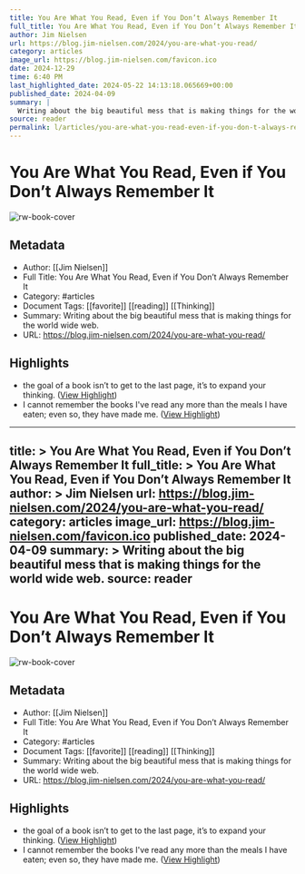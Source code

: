 ```yaml
---
title: You Are What You Read, Even if You Don’t Always Remember It
full_title: You Are What You Read, Even if You Don’t Always Remember It
author: Jim Nielsen
url: https://blog.jim-nielsen.com/2024/you-are-what-you-read/
category: articles
image_url: https://blog.jim-nielsen.com/favicon.ico
date: 2024-12-29
time: 6:40 PM
last_highlighted_date: 2024-05-22 14:13:18.065669+00:00
published_date: 2024-04-09
summary: |
  Writing about the big beautiful mess that is making things for the world wide web.
source: reader
permalink: l/articles/you-are-what-you-read-even-if-you-don-t-always-remember-it
---
```

# You Are What You Read, Even if You Don’t Always Remember It

![rw-book-cover](https://blog.jim-nielsen.com/favicon.ico)

## Metadata
- Author: [[Jim Nielsen]]
- Full Title: You Are What You Read, Even if You Don’t Always Remember It
- Category: #articles
- Document Tags: [[favorite]] [[reading]] [[Thinking]] 
- Summary: Writing about the big beautiful mess that is making things for the world wide web.
- URL: https://blog.jim-nielsen.com/2024/you-are-what-you-read/

## Highlights
- the goal of a book isn’t to get to the last page, it’s to expand your thinking. ([View Highlight](https://read.readwise.io/read/01hygaccv854hwajgdebwwdmfh))
- I cannot remember the books I've read any more than the meals I have eaten; even so, they have made me. ([View Highlight](https://read.readwise.io/read/01hygacbjwpye2d6zme7srkdj1))


---
title: >
  You Are What You Read, Even if You Don’t Always Remember It
full_title: >
  You Are What You Read, Even if You Don’t Always Remember It
author: >
  Jim Nielsen
url: https://blog.jim-nielsen.com/2024/you-are-what-you-read/
category: articles
image_url: https://blog.jim-nielsen.com/favicon.ico
published_date: 2024-04-09
summary: >
  Writing about the big beautiful mess that is making things for the world wide web.
source: reader
---
# You Are What You Read, Even if You Don’t Always Remember It

![rw-book-cover](https://blog.jim-nielsen.com/favicon.ico)

## Metadata
- Author: [[Jim Nielsen]]
- Full Title: You Are What You Read, Even if You Don’t Always Remember It
- Category: #articles
- Document Tags: [[favorite]] [[reading]] [[Thinking]] 
- Summary: Writing about the big beautiful mess that is making things for the world wide web.
- URL: https://blog.jim-nielsen.com/2024/you-are-what-you-read/

## Highlights
- the goal of a book isn’t to get to the last page, it’s to expand your thinking. ([View Highlight](https://read.readwise.io/read/01hygaccv854hwajgdebwwdmfh))
- I cannot remember the books I've read any more than the meals I have eaten; even so, they have made me. ([View Highlight](https://read.readwise.io/read/01hygacbjwpye2d6zme7srkdj1))


